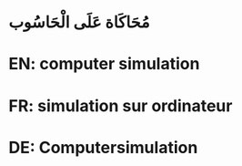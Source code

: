 # مُحَاكَاة عَلَى الْحَاسُوب

# EN: computer simulation

# FR: simulation sur ordinateur

# DE: Computersimulation
